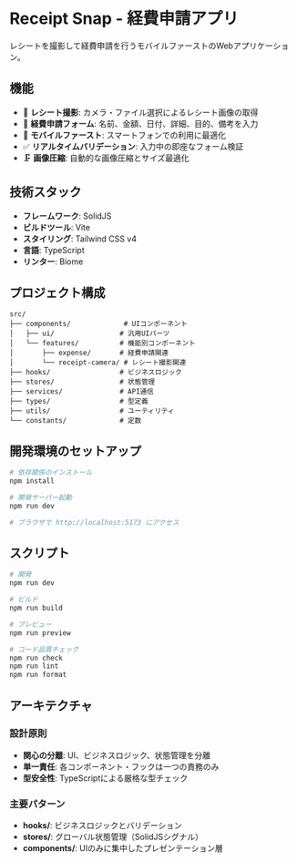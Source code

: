 # Receipt Snap - 経費申請アプリ

レシートを撮影して経費申請を行うモバイルファーストのWebアプリケーション。

## 機能

- 📸 **レシート撮影**: カメラ・ファイル選択によるレシート画像の取得
- 📝 **経費申請フォーム**: 名前、金額、日付、詳細、目的、備考を入力
- 📱 **モバイルファースト**: スマートフォンでの利用に最適化
- ✅ **リアルタイムバリデーション**: 入力中の即座なフォーム検証
- 🗜️ **画像圧縮**: 自動的な画像圧縮とサイズ最適化

## 技術スタック

- **フレームワーク**: SolidJS
- **ビルドツール**: Vite
- **スタイリング**: Tailwind CSS v4
- **言語**: TypeScript
- **リンター**: Biome

## プロジェクト構成

```
src/
├── components/             # UIコンポーネント
│   ├── ui/                # 汎用UIパーツ
│   └── features/          # 機能別コンポーネント
│       ├── expense/       # 経費申請関連
│       └── receipt-camera/ # レシート撮影関連
├── hooks/                 # ビジネスロジック
├── stores/                # 状態管理
├── services/              # API通信
├── types/                 # 型定義
├── utils/                 # ユーティリティ
└── constants/             # 定数
```

## 開発環境のセットアップ

```bash
# 依存関係のインストール
npm install

# 開発サーバー起動
npm run dev

# ブラウザで http://localhost:5173 にアクセス
```

## スクリプト

```bash
# 開発
npm run dev

# ビルド
npm run build

# プレビュー
npm run preview

# コード品質チェック
npm run check
npm run lint
npm run format
```

## アーキテクチャ

### 設計原則

- **関心の分離**: UI、ビジネスロジック、状態管理を分離
- **単一責任**: 各コンポーネント・フックは一つの責務のみ
- **型安全性**: TypeScriptによる厳格な型チェック

### 主要パターン

- **hooks/**: ビジネスロジックとバリデーション
- **stores/**: グローバル状態管理（SolidJSシグナル）
- **components/**: UIのみに集中したプレゼンテーション層
